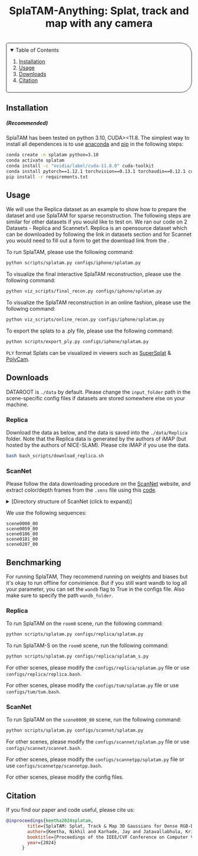 <!-- PROJECT LOGO -->

<p align="center">

  <h1 align="center">SplaTAM-Anything: Splat, track and map with any camera</h1>


<br>

<!-- TABLE OF CONTENTS -->
<details open="open" style='padding: 10px; border-radius:5px 30px 30px 5px; border-style: solid; border-width: 1px;'>
  <summary>Table of Contents</summary>
  <ol>
    <li>
      <a href="#installation">Installation</a>
    </li>
    <li>
      <a href="#usage">Usage</a>
    </li>
    <li>
      <a href="#downloads">Downloads</a>
    </li>
    <li>
      <a href="#citation">Citation</a>
    </li>
  </ol>
</details>

## Installation

##### (Recommended)
SplaTAM has been tested on python 3.10, CUDA>=11.8. The simplest way to install all dependences is to use [anaconda](https://www.anaconda.com/) and [pip](https://pypi.org/project/pip/) in the following steps: 

```bash
conda create -n splatam python=3.10
conda activate splatam
conda install -c "nvidia/label/cuda-11.8.0" cuda-toolkit
conda install pytorch==1.12.1 torchvision==0.13.1 torchaudio==0.12.1 cudatoolkit=11.7 -c pytorch -c conda-forge
pip install -r requirements.txt
```

<!-- Alternatively, we also provide a conda environment.yml file :
```bash
conda env create -f environment.yml
conda activate splatam
``` -->

## Usage

We will use the Replica dataset as an example to show how to prepare the dataset and use SplaTAM for sparse reconstruction. The following steps are similar for other datasets if you would like to test on. We ran our code on 2 Datasets - Replica and Scannetv1. Replica is an opensource dataset which can be downloaded by following the link in datasets section and for Scannet you would need to fill out a form to get the download link from the .

To run SplaTAM, please use the following command:

```bash
python scripts/splatam.py configs/iphone/splatam.py
```

To visualize the final interactive SplaTAM reconstruction, please use the following command:

```bash
python viz_scripts/final_recon.py configs/iphone/splatam.py
```

To visualize the SplaTAM reconstruction in an online fashion, please use the following command:

```bash
python viz_scripts/online_recon.py configs/iphone/splatam.py
```

To export the splats to a .ply file, please use the following command:

```bash
python scripts/export_ply.py configs/iphone/splatam.py
```

`PLY` format Splats can be visualized in viewers such as [SuperSplat](https://playcanvas.com/supersplat/editor) & [PolyCam](https://poly.cam/tools/gaussian-splatting).


## Downloads

DATAROOT is `./data` by default. Please change the `input_folder` path in the scene-specific config files if datasets are stored somewhere else on your machine.

### Replica

Download the data as below, and the data is saved into the `./data/Replica` folder. Note that the Replica data is generated by the authors of iMAP (but hosted by the authors of NICE-SLAM). Please cite iMAP if you use the data.

```bash
bash bash_scripts/download_replica.sh
```

### ScanNet

Please follow the data downloading procedure on the [ScanNet](http://www.scan-net.org/) website, and extract color/depth frames from the `.sens` file using this [code](https://github.com/ScanNet/ScanNet/blob/master/SensReader/python/reader.py).

<details>
  <summary>[Directory structure of ScanNet (click to expand)]</summary>

```
  DATAROOT
  └── scannet
        └── scene0000_00
            └── frames
                ├── color
                │   ├── 0.jpg
                │   ├── 1.jpg
                │   ├── ...
                │   └── ...
                ├── depth
                │   ├── 0.png
                │   ├── 1.png
                │   ├── ...
                │   └── ...
                ├── intrinsic
                └── pose
                    ├── 0.txt
                    ├── 1.txt
                    ├── ...
                    └── ...
```
</details>


We use the following sequences: 
```
scene0000_00
scene0059_00
scene0106_00
scene0181_00
scene0207_00
```

## Benchmarking

For running SplaTAM, They recommend running on weights and biases but it's okay to run offline for convinience. But if you still want wandb to log all your parameter, you can set the `wandb` flag to True in the configs file. Also make sure to specify the path `wandb_folder`. 

### Replica

To run SplaTAM on the `room0` scene, run the following command:

```bash
python scripts/splatam.py configs/replica/splatam.py
```

To run SplaTAM-S on the `room0` scene, run the following command:

```bash
python scripts/splatam.py configs/replica/splatam_s.py
```

For other scenes, please modify the `configs/replica/splatam.py` file or use `configs/replica/replica.bash`.



For other scenes, please modify the `configs/tum/splatam.py` file or use `configs/tum/tum.bash`.

### ScanNet

To run SplaTAM on the `scene0000_00` scene, run the following command:

```bash
python scripts/splatam.py configs/scannet/splatam.py
```

For other scenes, please modify the `configs/scannet/splatam.py` file or use `configs/scannet/scannet.bash`.


For other scenes, please modify the `configs/scannetpp/splatam.py` file or use `configs/scannetpp/scannetpp.bash`.


For other scenes, please modify the config files.

## Citation

If you find our paper and code useful, please cite us:

```bib
@inproceedings{keetha2024splatam,
        title={SplaTAM: Splat, Track & Map 3D Gaussians for Dense RGB-D SLAM},
        author={Keetha, Nikhil and Karhade, Jay and Jatavallabhula, Krishna Murthy and Yang, Gengshan and Scherer, Sebastian and Ramanan, Deva and Luiten, Jonathon},
        booktitle={Proceedings of the IEEE/CVF Conference on Computer Vision and Pattern Recognition},
        year={2024}
      }
```

